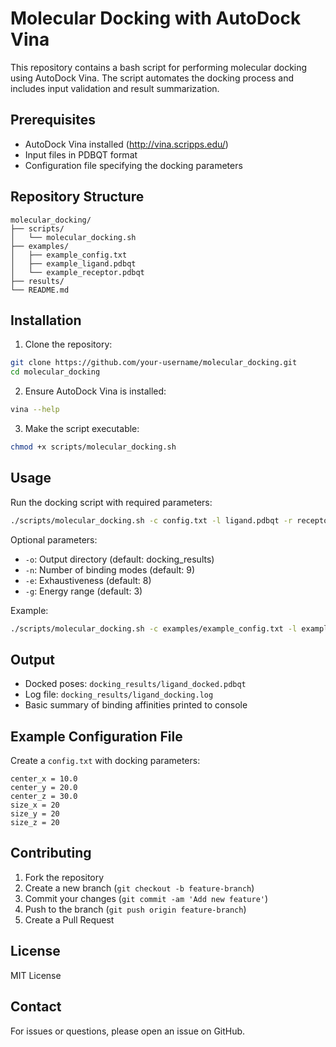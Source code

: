 # Molecular Docking with AutoDock Vina

This repository contains a bash script for performing molecular docking using AutoDock Vina. The script automates the docking process and includes input validation and result summarization.

## Prerequisites

- AutoDock Vina installed (http://vina.scripps.edu/)
- Input files in PDBQT format
- Configuration file specifying the docking parameters

## Repository Structure

```
molecular_docking/
├── scripts/
│   └── molecular_docking.sh
├── examples/
│   ├── example_config.txt
│   ├── example_ligand.pdbqt
│   └── example_receptor.pdbqt
├── results/
└── README.md
```

## Installation

1. Clone the repository:
```bash
git clone https://github.com/your-username/molecular_docking.git
cd molecular_docking
```

2. Ensure AutoDock Vina is installed:
```bash
vina --help
```

3. Make the script executable:
```bash
chmod +x scripts/molecular_docking.sh
```

## Usage

Run the docking script with required parameters:

```bash
./scripts/molecular_docking.sh -c config.txt -l ligand.pdbqt -r receptor.pdbqt
```

Optional parameters:
- `-o`: Output directory (default: docking_results)
- `-n`: Number of binding modes (default: 9)
- `-e`: Exhaustiveness (default: 8)
- `-g`: Energy range (default: 3)

Example:
```bash
./scripts/molecular_docking.sh -c examples/example_config.txt -l examples/example_ligand.pdbqt -r examples/example_receptor.pdbqt -o results -n 10 -e 16
```

## Output

- Docked poses: `docking_results/ligand_docked.pdbqt`
- Log file: `docking_results/ligand_docking.log`
- Basic summary of binding affinities printed to console

## Example Configuration File

Create a `config.txt` with docking parameters:

```
center_x = 10.0
center_y = 20.0
center_z = 30.0
size_x = 20
size_y = 20
size_z = 20
```

## Contributing

1. Fork the repository
2. Create a new branch (`git checkout -b feature-branch`)
3. Commit your changes (`git commit -am 'Add new feature'`)
4. Push to the branch (`git push origin feature-branch`)
5. Create a Pull Request

## License

MIT License

## Contact

For issues or questions, please open an issue on GitHub.